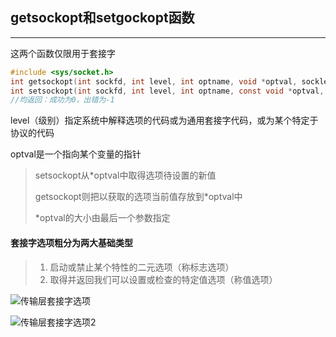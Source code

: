## getsockopt和setgockopt函数

------

这两个函数仅限用于套接字

```c
#include <sys/socket.h>
int getsockopt(int sockfd, int level, int optname, void *optval, socklen_t *optlen);
int setsockopt(int sockfd, int level, int optname, const void *optval, socklen_t *optlen);
//均返回：成功为0，出错为-1
```

level（级别）指定系统中解释选项的代码或为通用套接字代码，或为某个特定于协议的代码

optval是一个指向某个变量的指针

> setsockopt从*optval中取得选项待设置的新值
>
> getsockopt则把以获取的选项当前值存放到*optval中
>
> *optval的大小由最后一个参数指定

#### 套接字选项粗分为两大基础类型

> 1. 启动或禁止某个特性的二元选项（称标志选项）
> 2. 取得并返回我们可以设置或检查的特定值选项（称值选项）

![传输层套接字选项](/home/coffee/Book/Unp/套接字选项/img/传输层套接字选项1.jpg)

![传输层套接字选项2](/home/coffee/Book/Unp/套接字选项/img/传输层套接字选项2.jpg)

